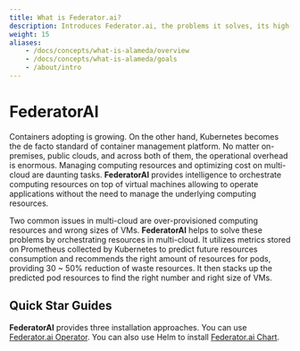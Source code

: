 ```yaml
---
title: What is Federator.ai?
description: Introduces Federator.ai, the problems it solves, its high-level architecture, and design goals.
weight: 15
aliases:
    - /docs/concepts/what-is-alameda/overview
    - /docs/concepts/what-is-alameda/goals
    - /about/intro
---
```


# FederatorAI

Containers adopting is growing. On the other hand, Kubernetes becomes the de facto standard of container management platform. No matter on-premises, public clouds, and across both of them, the operational overhead is enormous. Managing computing resources and optimizing cost on multi-cloud are daunting tasks. **FederatorAI** provides intelligence to orchestrate computing resources on top of virtual machines allowing to operate applications without the need to manage the underlying computing resources.

Two common issues in multi-cloud are over-provisioned computing resources and wrong sizes of VMs. **FederatorAI** helps to solve these problems by orchestrating resources in multi-cloud. It utilizes metrics stored on Prometheus collected by Kubernetes to predict future resources consumption and recommends the right amount of resources for pods, providing 30 ~ 50% reduction of waste resources. It then stacks up the predicted pod resources to find the right number and right size of VMs.

## Quick Star Guides

**FederatorAI** provides three installation approaches. You can use [Federator.ai Operator](https://operatorhub.io/operator/alpha/federatorai.v0.0.1). You can also use Helm to install [Federator.ai Chart](https://github.com/containers-ai/alameda/tree/master/helm).